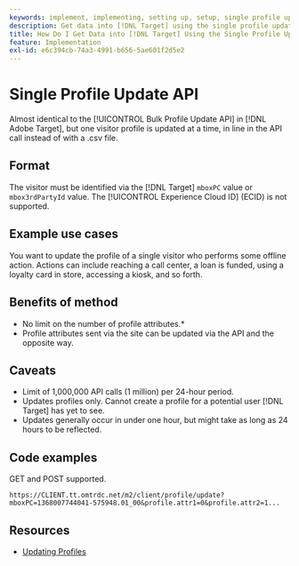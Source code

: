 ```yaml
---
keywords: implement, implementing, setting up, setup, single profile update
description: Get data into [!DNL Target] using the single profile update API.
title: How Do I Get Data into [!DNL Target] Using the Single Profile Update API?
feature: Implementation
exl-id: e6c394cb-74a3-4991-b656-5ae601f2d5e2
---
```

# Single Profile Update API

Almost identical to the [!UICONTROL Bulk Profile Update API] in [!DNL Adobe Target], but one visitor profile is updated at a time, in line in the API call instead of with a .csv file.

## Format

The visitor must be identified via the [!DNL Target] `mboxPC` value or `mbox3rdPartyId` value. The [!UICONTROL Experience Cloud ID] (ECID) is not supported.

## Example use cases

You want to update the profile of a single visitor who performs some offline action. Actions can include reaching a call center, a loan is funded, using a loyalty card in store, accessing a kiosk, and so forth.

## Benefits of method

* No limit on the number of profile attributes.*
* Profile attributes sent via the site can be updated via the API and the opposite way.

## Caveats

* Limit of 1,000,000 API calls (1 million) per 24-hour period.
* Updates profiles only. Cannot create a profile for a potential user [!DNL Target] has yet to see.
* Updates generally occur in under one hour, but might take as long as 24 hours to be reflected.

## Code examples

GET and POST supported. 

```
https://CLIENT.tt.omtrdc.net/m2/client/profile/update?mboxPC=1368007744041-575948.01_00&profile.attr1=0&profile.attr2=1...
```

## Resources

* [Updating Profiles](https://developers.adobetarget.com/api/#updating-profiles)
